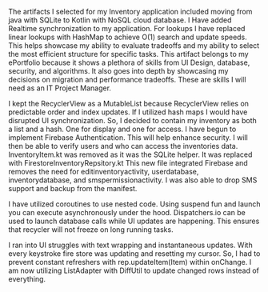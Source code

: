 The artifacts I selected for my Inventory application included moving from java with SQLite to Kotlin with NoSQL cloud database. I Have added Realtime synchronization to my application. For lookups I have replaced linear lookups with HashMap to achieve O(1) search and update speeds. This helps showcase my ability to evaluate tradeoffs and my ability to select the most efficient structure for specific tasks. This artifact belongs to my ePortfolio because it shows a plethora of skills from UI Design, database, security, and algorithms. It also goes into depth by showcasing my decisions on migration and performance tradeoffs. These are skills I will need as an IT Project Manager. 


I kept the RecyclerView as a MutableList because RecyclerView relies on predictable order and index updates. If I utilized hash maps I would have disrupted UI synchronization. So, I decided to contain my inventory as both a list and a hash. One for display and one for access. I have begun to implement Firebase Authentication. This will help enhance security. I will then be able to verify users and who can access the inventories data. InventoryItem.kt was removed as it was the SQLite helper. It was replaced with FirestoreInventoryRepsitory.kt This new file integrated Firebase and removes the need for editinventoryactivity, userdatabase, inventorydatabase, and smspermissionactivity. I was also able to drop SMS support and backup from the manifest. 


I have utilized coroutines to use nested code. Using suspend fun and launch you can execute asynchronously under the hood. Dispatchers.io can be used to launch database calls while UI updates are happening. This ensures that recycler will not freeze on long running tasks. 


I ran into UI struggles with text wrapping and instantaneous updates. With every keystroke fire store was updating and resetting my cursor. So, I had to prevent constant refreshers with rep.updateItem(Item) within onChange. I am now utilizing ListAdapter with DiffUtil to update changed rows instead of everything. 
